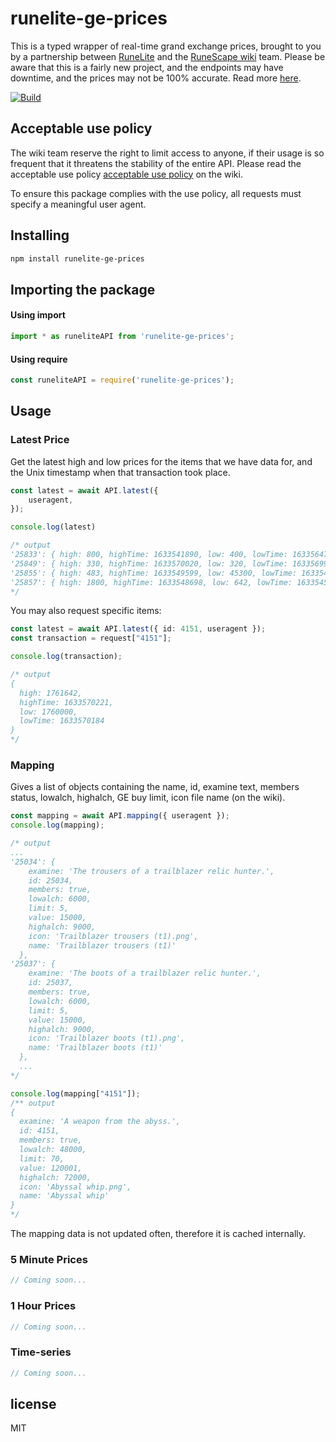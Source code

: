 # runelite-ge-prices

This is a typed wrapper of real-time grand exchange prices, brought to you by a partnership between [RuneLite](https://runelite.net/) and the [RuneScape wiki](https://oldschool.runescape.wiki/) team. Please be aware that this is a fairly new project, and the endpoints may have downtime, and the prices may not be 100% accurate. Read more [here](https://oldschool.runescape.wiki/w/RuneScape:Real-time_Prices).

[![Build](https://github.com/nyan-left/runelite-grand-exchange-prices/actions/workflows/test.yml/badge.svg)](https://github.com/nyan-left/runelite-grand-exchange-prices/actions/workflows/test.yml)

## Acceptable use policy

The wiki team reserve the right to limit access to anyone, if their usage is so frequent that it threatens the stability of the entire API. Please read the acceptable use policy [acceptable use policy](https://oldschool.runescape.wiki/w/RuneScape:Real-time_Prices#Acceptable_use_policy) on the wiki.

To ensure this package complies with the use policy, all requests must specify a meaningful user agent.

## Installing

```bash
npm install runelite-ge-prices
```

## Importing the package

#### Using import

```ts
import * as runeliteAPI from 'runelite-ge-prices';
```

#### Using require

```js
const runeliteAPI = require('runelite-ge-prices');
```

## Usage

### Latest Price

Get the latest high and low prices for the items that we have data for, and the Unix timestamp when that transaction took place.

```ts
const latest = await API.latest({
    useragent,
});

console.log(latest)

/* output
'25833': { high: 800, highTime: 1633541890, low: 400, lowTime: 1633564731 },
'25849': { high: 330, highTime: 1633570020, low: 320, lowTime: 1633569964 },
'25855': { high: 483, highTime: 1633549599, low: 45300, lowTime: 1633549707 },
'25857': { high: 1800, highTime: 1633548698, low: 642, lowTime: 1633545181 },
*/

```

You may also request specific items:

```ts
const latest = await API.latest({ id: 4151, useragent });
const transaction = request["4151"];

console.log(transaction);

/* output
{
  high: 1761642,
  highTime: 1633570221,
  low: 1760000,
  lowTime: 1633570184
}
*/

```

### Mapping

Gives a list of objects containing the name, id, examine text, members status, lowalch, highalch, GE buy limit, icon file name (on the wiki).


```ts
const mapping = await API.mapping({ useragent });
console.log(mapping);

/* output
...
'25034': {
    examine: 'The trousers of a trailblazer relic hunter.',
    id: 25034,
    members: true,
    lowalch: 6000,
    limit: 5,
    value: 15000,
    highalch: 9000,
    icon: 'Trailblazer trousers (t1).png',
    name: 'Trailblazer trousers (t1)'
  },
'25037': {
    examine: 'The boots of a trailblazer relic hunter.',
    id: 25037,
    members: true,
    lowalch: 6000,
    limit: 5,
    value: 15000,
    highalch: 9000,
    icon: 'Trailblazer boots (t1).png',
    name: 'Trailblazer boots (t1)'
  },
  ...
*/

console.log(mapping["4151"]);
/** output
{
  examine: 'A weapon from the abyss.',
  id: 4151,
  members: true,
  lowalch: 48000,
  limit: 70,
  value: 120001,
  highalch: 72000,
  icon: 'Abyssal whip.png',
  name: 'Abyssal whip'
}
*/


```

The mapping data is not updated often, therefore it is cached internally.

### 5 Minute Prices

```ts
// Coming soon...

```

### 1 Hour Prices

```ts
// Coming soon...
```

### Time-series

```ts
// Coming soon...

```

## license

MIT
